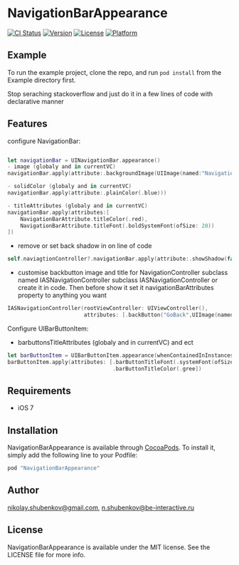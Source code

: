 # NavigationBarAppearance

[![CI Status](http://img.shields.io/travis/nikolay.shubenkov@gmail.com/NavigationBarAppearance.svg?style=flat)](https://travis-ci.org/nikolay.shubenkov@gmail.com/NavigationBarAppearance)
[![Version](https://img.shields.io/cocoapods/v/NavigationBarAppearance.svg?style=flat)](http://cocoapods.org/pods/NavigationBarAppearance)
[![License](https://img.shields.io/cocoapods/l/NavigationBarAppearance.svg?style=flat)](http://cocoapods.org/pods/NavigationBarAppearance)
[![Platform](https://img.shields.io/cocoapods/p/NavigationBarAppearance.svg?style=flat)](http://cocoapods.org/pods/NavigationBarAppearance)

## Example

To run the example project, clone the repo, and run `pod install` from the Example directory first.

Stop seraching stackoverflow and just do it in a few lines of code with declarative manner

## Features

configure NavigationBar:

```swift

let navigationBar = UINavigationBar.appearance()
- image (globaly and in currentVC)
navigationBar.apply(attribute:.backgroundImage(UIImage(named:"NavigationBar")))

- solidColor (globaly and in currentVC)
navigationBar.apply(attribute:.plainColor(.blue)))

- titleAttributes (globaly and in currentVC)
navigationBar.apply(attributes:[
    NavigationBarAttribute.titleColor(.red),
    NavigationBarAttribute.titleFont(.boldSystemFont(ofSize: 20))
])
```

- remove or set back shadow in on line of code

```swift
self.naviagtionController?.navigationBar.apply(attribute:.showShadow(false))

```

- customise backbutton image and title for NavigationController subclass named IASNavigationController
  subclass IASNavigationController or create it in code. Then before show it 
  set it navigationBarAttributes property to anything you want

```swift
IASNavigationController(rootViewController: UIViewController(), 
                        attributes: [.backButton("GoBack",UIImage(named:"BackButton"))])
```

Configure UIBarButtonItem:
- barbuttonsTitleAttributes (globaly and in currentVC)
and ect

```swift
let barButtonItem = UIBarButtonItem.appearance(whenContainedInInstancesOf: [UINavigationBar.self])
barButtonItem.apply(attributes: [.barButtonTitleFont(.systemFont(ofSize: 10)),
                                 .barButtonTitleColor(.gree])
```

## Requirements

- iOS 7


## Installation

NavigationBarAppearance is available through [CocoaPods](http://cocoapods.org). To install
it, simply add the following line to your Podfile:

```ruby
pod "NavigationBarAppearance"
```

## Author

nikolay.shubenkov@gmail.com, n.shubenkov@be-interactive.ru

## License

NavigationBarAppearance is available under the MIT license. See the LICENSE file for more info.
